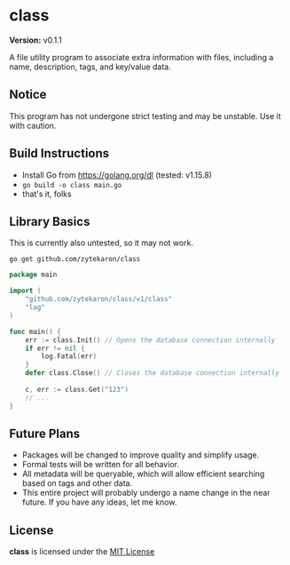 # class

<b>Version:</b> v0.1.1

A file utility program to associate extra information with files,
including a name, description, tags, and key/value data.



## Notice

This program has not undergone strict testing and may be unstable. Use it with caution.



## Build Instructions

- Install Go from https://golang.org/dl (tested: v1.15.8)
- `go build -o class main.go`
- that's it, folks



## Library Basics

This is currently also untested, so it may not work.

`go get github.com/zytekaron/class`

```go
package main

import (
    "github.com/zytekaron/class/v1/class"
    "log"
)

func main() {
    err := class.Init() // Opens the database connection internally
    if err != nil {
    	log.Fatal(err)
    }
    defer class.Close() // Closes the database connection internally
    
    c, err := class.Get("123")
    // ...
}
```


## Future Plans

- Packages will be changed to improve quality and simplify usage.
- Formal tests will be written for all behavior.
- All metadata will be queryable, which will allow efficient searching based on tags and other data.
- This entire project will probably undergo a name change in the near future.
If you have any ideas, let me know.



## License

<b>class</b> is licensed under the [MIT License](https://github.com/Zytekaron/class/blob/master/LICENSE)
